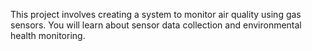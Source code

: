 This project involves creating a system to monitor air quality using gas sensors.
You will learn about sensor data collection and environmental health monitoring.



